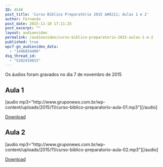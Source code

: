 ```yaml
---
ID: 4540
post_title: 'Curso Bíblico Preparatório 2015 &#8211; Aulas 1 e 2'
author: Fernando
post_date: 2015-11-18 17:11:25
post_excerpt: ""
layout: audioevideo
permalink: /audioevideo/curso-biblico-preparatorio-2015-aulas-1-e-2
published: true
wpcf-gn_audiovideo_data:
  - "1446854400"
dsq_thread_id:
  - "5202410815"
---
```

Os áudios foram gravados no dia 7 de novembro de 2015

<h2>Aula 1</h2>
[audio mp3="http://www.gruponews.com.br/wp-content/uploads/2015/11/curso-biblico-preparatorio-aula-01.mp3"][/audio]

<a href="http://www.gruponews.com.br/wp-content/uploads/2015/11/curso-biblico-preparatorio-aula-01.mp3">Download</a>

<h2>Aula 2</h2>
[audio mp3="http://www.gruponews.com.br/wp-content/uploads/2015/11/curso-biblico-preparatorio-aula-02.mp3"][/audio]

<a href="http://www.gruponews.com.br/wp-content/uploads/2015/11/curso-biblico-preparatorio-aula-02.mp3">Download</a>
